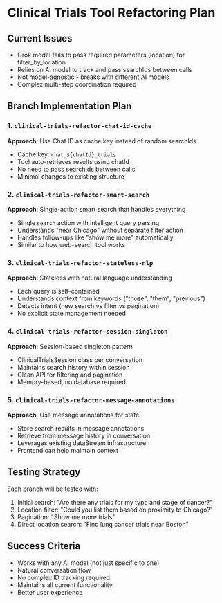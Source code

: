 # Clinical Trials Tool Refactoring Plan

## Current Issues
- Grok model fails to pass required parameters (location) for filter_by_location
- Relies on AI model to track and pass searchIds between calls
- Not model-agnostic - breaks with different AI models
- Complex multi-step coordination required

## Branch Implementation Plan

### 1. `clinical-trials-refactor-chat-id-cache`
**Approach**: Use Chat ID as cache key instead of random searchIds
- Cache key: `chat_${chatId}_trials`
- Tool auto-retrieves results using chatId
- No need to pass searchIds between calls
- Minimal changes to existing structure

### 2. `clinical-trials-refactor-smart-search`
**Approach**: Single-action smart search that handles everything
- Single `search` action with intelligent query parsing
- Understands "near Chicago" without separate filter action
- Handles follow-ups like "show me more" automatically
- Similar to how web-search tool works

### 3. `clinical-trials-refactor-stateless-nlp`
**Approach**: Stateless with natural language understanding
- Each query is self-contained
- Understands context from keywords ("those", "them", "previous")
- Detects intent (new search vs filter vs pagination)
- No explicit state management needed

### 4. `clinical-trials-refactor-session-singleton`
**Approach**: Session-based singleton pattern
- ClinicalTrialsSession class per conversation
- Maintains search history within session
- Clean API for filtering and pagination
- Memory-based, no database required

### 5. `clinical-trials-refactor-message-annotations`
**Approach**: Use message annotations for state
- Store search results in message annotations
- Retrieve from message history in conversation
- Leverages existing dataStream infrastructure
- Frontend can help maintain context

## Testing Strategy
Each branch will be tested with:
1. Initial search: "Are there any trials for my type and stage of cancer?"
2. Location filter: "Could you list them based on proximity to Chicago?"
3. Pagination: "Show me more trials"
4. Direct location search: "Find lung cancer trials near Boston"

## Success Criteria
- Works with any AI model (not just specific to one)
- Natural conversation flow
- No complex ID tracking required
- Maintains all current functionality
- Better user experience
